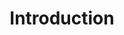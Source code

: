 ---
layout: landing
type: landing
group: guidelines
permalink: /exigences/

title: Introduction
description: Découvrez dans cette section les principes ayant gouverné à la construction de ce design system.
---